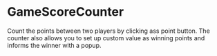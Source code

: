 # GameScoreCounter
Count the points between two players by clicking ass point button. The counter also allows you to set up custom value as winning points and informs the winner with a popup. 
